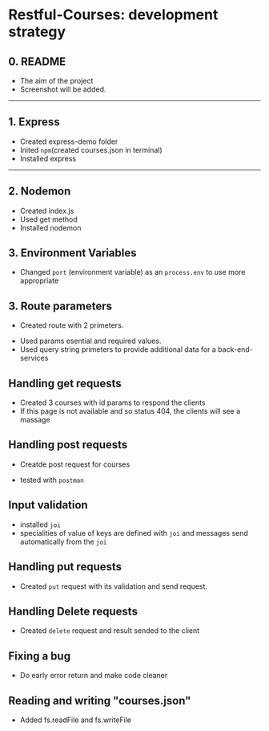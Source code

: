 # Restful-Courses: development strategy

## 0. README

- The aim of the project
- Screenshot will be added.

---

## 1. Express

- Created express-demo folder
- Inited `npm`(created courses.json in terminal)
- Installed express

---

## 2. Nodemon

- Created index.js
- Used get method
- Installed nodemon

## 3. Environment Variables

- Changed `port` (environment variable) as an `process.env` to use more appropriate

## 3. Route parameters

- Created route with 2 primeters.

* Used params esential and required values.
* Used query string primeters to provide additional data for a back-end-services

## Handling get requests

- Created 3 courses with id params to respond the clients
- If this page is not available and so status 404, the clients will see a massage

## Handling post requests

- Creatde post request for courses

* tested with `postman`

## Input validation

- installed `joi`
- specialities of value of keys are defined with `joi` and messages send automatically from the `joi`

## Handling put requests

- Created `put` request with its validation and send request.

## Handling Delete requests

- Created `delete` request and result sended to the client

## Fixing a bug

- Do early error return and make code cleaner

## Reading and writing "courses.json"

- Added fs.readFile and fs.writeFile
